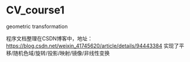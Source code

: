 # CV_course1
geometric transformation

程序文档整理在CSDN博客中，地址：https://blog.csdn.net/weixin_41745620/article/details/94443384
实现了平移/随机色域/旋转/投影/映射/镜像/非线性变换
